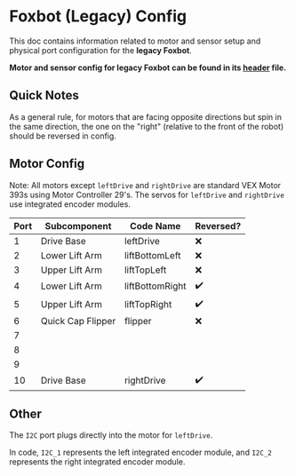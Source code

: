 # Foxbot (Legacy) Config
This doc contains information related to motor and sensor setup and physical
port configuration for the **legacy Foxbot**.

**Motor and sensor config for legacy Foxbot can be found in its [header](../src/foxbot_legacy_config.h) file.**

## Quick Notes
As a general rule, for motors that are facing opposite directions but spin in
the same direction, the one on the "right" (relative to the front of the robot)
should be reversed in config.

## Motor Config
Note: All motors except `leftDrive` and `rightDrive` are standard VEX Motor 393s
using Motor Controller 29's.
The servos for `leftDrive` and `rightDrive` use integrated encoder modules. 

| Port | Subcomponent          | Code Name       | Reversed? |
|------|-----------------------|-----------------|-----------|
| 1    | Drive Base            | leftDrive       | ❌         |
| 2    | Lower Lift Arm        | liftBottomLeft  | ❌         |
| 3    | Upper Lift Arm        | liftTopLeft     | ❌         |
| 4    | Lower Lift Arm        | liftBottomRight | ✔️         |
| 5    | Upper Lift Arm        | liftTopRight    | ✔️         |
| 6    | Quick Cap Flipper     | flipper         | ❌         |
| 7    |                       |                 |           |
| 8    |                       |                 |           |
| 9    |                       |                 |           |
| 10   | Drive Base            | rightDrive      | ✔️         |

## Other
The `I2C` port plugs directly into the motor for `leftDrive`.

In code, `I2C_1` represents the left integrated encoder module, and `I2C_2`
represents the right integrated encoder module.
